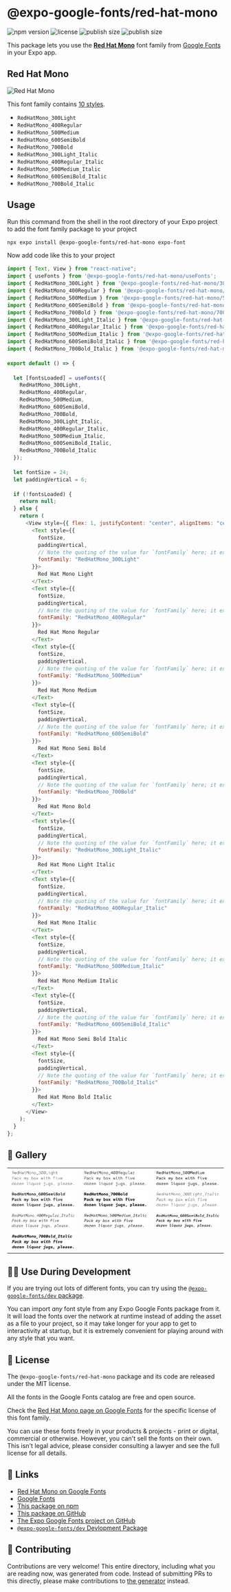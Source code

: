 # @expo-google-fonts/red-hat-mono

![npm version](https://flat.badgen.net/npm/v/@expo-google-fonts/red-hat-mono)
![license](https://flat.badgen.net/github/license/expo/google-fonts)
![publish size](https://flat.badgen.net/packagephobia/install/@expo-google-fonts/red-hat-mono)
![publish size](https://flat.badgen.net/packagephobia/publish/@expo-google-fonts/red-hat-mono)

This package lets you use the [**Red Hat Mono**](https://fonts.google.com/specimen/Red+Hat+Mono) font family from [Google Fonts](https://fonts.google.com/) in your Expo app.

## Red Hat Mono

![Red Hat Mono](./font-family.png)

This font family contains [10 styles](#-gallery).

- `RedHatMono_300Light`
- `RedHatMono_400Regular`
- `RedHatMono_500Medium`
- `RedHatMono_600SemiBold`
- `RedHatMono_700Bold`
- `RedHatMono_300Light_Italic`
- `RedHatMono_400Regular_Italic`
- `RedHatMono_500Medium_Italic`
- `RedHatMono_600SemiBold_Italic`
- `RedHatMono_700Bold_Italic`

## Usage

Run this command from the shell in the root directory of your Expo project to add the font family package to your project

```sh
npx expo install @expo-google-fonts/red-hat-mono expo-font
```

Now add code like this to your project

```js
import { Text, View } from "react-native";
import { useFonts } from '@expo-google-fonts/red-hat-mono/useFonts';
import { RedHatMono_300Light } from '@expo-google-fonts/red-hat-mono/300Light';
import { RedHatMono_400Regular } from '@expo-google-fonts/red-hat-mono/400Regular';
import { RedHatMono_500Medium } from '@expo-google-fonts/red-hat-mono/500Medium';
import { RedHatMono_600SemiBold } from '@expo-google-fonts/red-hat-mono/600SemiBold';
import { RedHatMono_700Bold } from '@expo-google-fonts/red-hat-mono/700Bold';
import { RedHatMono_300Light_Italic } from '@expo-google-fonts/red-hat-mono/300Light_Italic';
import { RedHatMono_400Regular_Italic } from '@expo-google-fonts/red-hat-mono/400Regular_Italic';
import { RedHatMono_500Medium_Italic } from '@expo-google-fonts/red-hat-mono/500Medium_Italic';
import { RedHatMono_600SemiBold_Italic } from '@expo-google-fonts/red-hat-mono/600SemiBold_Italic';
import { RedHatMono_700Bold_Italic } from '@expo-google-fonts/red-hat-mono/700Bold_Italic';

export default () => {

  let [fontsLoaded] = useFonts({
    RedHatMono_300Light, 
    RedHatMono_400Regular, 
    RedHatMono_500Medium, 
    RedHatMono_600SemiBold, 
    RedHatMono_700Bold, 
    RedHatMono_300Light_Italic, 
    RedHatMono_400Regular_Italic, 
    RedHatMono_500Medium_Italic, 
    RedHatMono_600SemiBold_Italic, 
    RedHatMono_700Bold_Italic
  });

  let fontSize = 24;
  let paddingVertical = 6;

  if (!fontsLoaded) {
    return null;
  } else {
    return (
      <View style={{ flex: 1, justifyContent: "center", alignItems: "center" }}>
        <Text style={{
          fontSize,
          paddingVertical,
          // Note the quoting of the value for `fontFamily` here; it expects a string!
          fontFamily: "RedHatMono_300Light"
        }}>
          Red Hat Mono Light
        </Text>
        <Text style={{
          fontSize,
          paddingVertical,
          // Note the quoting of the value for `fontFamily` here; it expects a string!
          fontFamily: "RedHatMono_400Regular"
        }}>
          Red Hat Mono Regular
        </Text>
        <Text style={{
          fontSize,
          paddingVertical,
          // Note the quoting of the value for `fontFamily` here; it expects a string!
          fontFamily: "RedHatMono_500Medium"
        }}>
          Red Hat Mono Medium
        </Text>
        <Text style={{
          fontSize,
          paddingVertical,
          // Note the quoting of the value for `fontFamily` here; it expects a string!
          fontFamily: "RedHatMono_600SemiBold"
        }}>
          Red Hat Mono Semi Bold
        </Text>
        <Text style={{
          fontSize,
          paddingVertical,
          // Note the quoting of the value for `fontFamily` here; it expects a string!
          fontFamily: "RedHatMono_700Bold"
        }}>
          Red Hat Mono Bold
        </Text>
        <Text style={{
          fontSize,
          paddingVertical,
          // Note the quoting of the value for `fontFamily` here; it expects a string!
          fontFamily: "RedHatMono_300Light_Italic"
        }}>
          Red Hat Mono Light Italic
        </Text>
        <Text style={{
          fontSize,
          paddingVertical,
          // Note the quoting of the value for `fontFamily` here; it expects a string!
          fontFamily: "RedHatMono_400Regular_Italic"
        }}>
          Red Hat Mono Italic
        </Text>
        <Text style={{
          fontSize,
          paddingVertical,
          // Note the quoting of the value for `fontFamily` here; it expects a string!
          fontFamily: "RedHatMono_500Medium_Italic"
        }}>
          Red Hat Mono Medium Italic
        </Text>
        <Text style={{
          fontSize,
          paddingVertical,
          // Note the quoting of the value for `fontFamily` here; it expects a string!
          fontFamily: "RedHatMono_600SemiBold_Italic"
        }}>
          Red Hat Mono Semi Bold Italic
        </Text>
        <Text style={{
          fontSize,
          paddingVertical,
          // Note the quoting of the value for `fontFamily` here; it expects a string!
          fontFamily: "RedHatMono_700Bold_Italic"
        }}>
          Red Hat Mono Bold Italic
        </Text>
      </View>
    );
  }
};
```

## 🔡 Gallery


||||
|-|-|-|
|![RedHatMono_300Light](./300Light/RedHatMono_300Light.ttf.png)|![RedHatMono_400Regular](./400Regular/RedHatMono_400Regular.ttf.png)|![RedHatMono_500Medium](./500Medium/RedHatMono_500Medium.ttf.png)||
|![RedHatMono_600SemiBold](./600SemiBold/RedHatMono_600SemiBold.ttf.png)|![RedHatMono_700Bold](./700Bold/RedHatMono_700Bold.ttf.png)|![RedHatMono_300Light_Italic](./300Light_Italic/RedHatMono_300Light_Italic.ttf.png)||
|![RedHatMono_400Regular_Italic](./400Regular_Italic/RedHatMono_400Regular_Italic.ttf.png)|![RedHatMono_500Medium_Italic](./500Medium_Italic/RedHatMono_500Medium_Italic.ttf.png)|![RedHatMono_600SemiBold_Italic](./600SemiBold_Italic/RedHatMono_600SemiBold_Italic.ttf.png)||
|![RedHatMono_700Bold_Italic](./700Bold_Italic/RedHatMono_700Bold_Italic.ttf.png)||||


## 👩‍💻 Use During Development

If you are trying out lots of different fonts, you can try using the [`@expo-google-fonts/dev` package](https://github.com/expo/google-fonts/tree/master/font-packages/dev#readme).

You can import _any_ font style from any Expo Google Fonts package from it. It will load the fonts over the network at runtime instead of adding the asset as a file to your project, so it may take longer for your app to get to interactivity at startup, but it is extremely convenient for playing around with any style that you want.


## 📖 License

The `@expo-google-fonts/red-hat-mono` package and its code are released under the MIT license.

All the fonts in the Google Fonts catalog are free and open source.

Check the [Red Hat Mono page on Google Fonts](https://fonts.google.com/specimen/Red+Hat+Mono) for the specific license of this font family.

You can use these fonts freely in your products & projects - print or digital, commercial or otherwise. However, you can't sell the fonts on their own. This isn't legal advice, please consider consulting a lawyer and see the full license for all details.

## 🔗 Links

- [Red Hat Mono on Google Fonts](https://fonts.google.com/specimen/Red+Hat+Mono)
- [Google Fonts](https://fonts.google.com/)
- [This package on npm](https://www.npmjs.com/package/@expo-google-fonts/red-hat-mono)
- [This package on GitHub](https://github.com/expo/google-fonts/tree/master/font-packages/red-hat-mono)
- [The Expo Google Fonts project on GitHub](https://github.com/expo/google-fonts)
- [`@expo-google-fonts/dev` Devlopment Package](https://github.com/expo/google-fonts/tree/master/font-packages/dev)

## 🤝 Contributing

Contributions are very welcome! This entire directory, including what you are reading now, was generated from code. Instead of submitting PRs to this directly, please make contributions to [the generator](https://github.com/expo/google-fonts/tree/master/packages/generator) instead.

